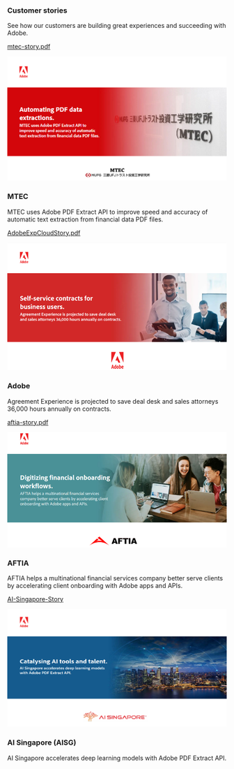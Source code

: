 <TitleBlock slots="heading, text" theme="lightest" className="titleBlock-align-left" id="customer" />

### Customer stories

See how our customers are building great experiences and succeeding with Adobe.

<ResourceCard slots="link, image, heading,text" width="25%" theme="lightest"  className='useCaseCard card-heading-size' isCustomStories/>

[mtec-story.pdf](../resources/mtec-story.pdf)

![EMPTY_ALT](../images/mtec.png)

### MTEC

MTEC uses Adobe PDF Extract API to improve speed and accuracy of automatic text extraction from financial data PDF files.

<ResourceCard slots="link, image, heading, text " width="25%" theme="lightest" className='useCaseCard card-heading-size' isCustomStories/>

[AdobeExpCloudStory.pdf](../resources/AdobeExpCloudStory.pdf)

![EMPTY_ALT](../images/AE_story.png)

### Adobe

Agreement Experience is projected to save deal desk and sales attorneys 36,000 hours annually on contracts.

<ResourceCard slots="link, image, heading,text" width="25%" theme="lightest" className='useCaseCard card-heading-size hme-custom-header' isCustomStories/>

[aftia-story.pdf](../resources/aftia-story.pdf)

![EMPTY_ALT](../images/aftia.png)

### AFTIA

AFTIA helps a multinational financial services company better serve clients by accelerating client onboarding with Adobe apps and APIs.

<ResourceCard slots="link, image, heading,text" width="25%" theme="lightest" className='useCaseCard card-heading-size' isCustomStories/>

[AI-Singapore-Story](../resources/AI-Singapore-Story.pdf)

![EMPTY_ALT](../images/AISingapore.png)

### AI Singapore (AISG)

AI Singapore accelerates deep learning models with Adobe PDF Extract API.
